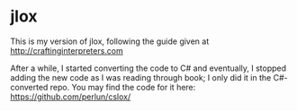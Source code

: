 # jlox

This is my version of jlox, following the guide given at http://craftinginterpreters.com

After a while, I started converting the code to C# and eventually, I stopped adding the new code as I was reading through book; I only did it in the C#-converted repo. You may find the code for it here: https://github.com/perlun/cslox/
